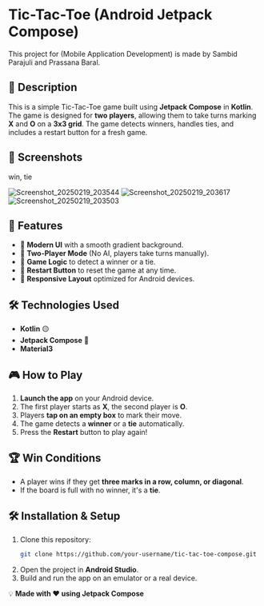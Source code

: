 # Tic-Tac-Toe (Android Jetpack Compose)
This project for (Mobile Application Development) is made by Sambid Parajuli and Prassana Baral.

## 📝 Description
This is a simple Tic-Tac-Toe game built using **Jetpack Compose** in **Kotlin**. The game is designed for **two players**, allowing them to take turns marking **X** and **O** on a **3x3 grid**. The game detects winners, handles ties, and includes a restart button for a fresh game.

## 📸 Screenshots
win, tie

![Screenshot_20250219_203544](https://github.com/user-attachments/assets/c551e3ec-dfb2-4147-9900-83ad8c78799e)
![Screenshot_20250219_203617](https://github.com/user-attachments/assets/7397979c-8ce3-47fb-85ef-ac633ae6c51b)
![Screenshot_20250219_203503](https://github.com/user-attachments/assets/c0363c0f-1187-4412-9fd4-d170cedbc736)

## 🚀 Features
- 🎨 **Modern UI** with a smooth gradient background.
- 👥 **Two-Player Mode** (No AI, players take turns manually).
- 🔄 **Game Logic** to detect a winner or a tie.
- 🔁 **Restart Button** to reset the game at any time.
- 📱 **Responsive Layout** optimized for Android devices.

## 🛠️ Technologies Used
- **Kotlin** 🟡
- **Jetpack Compose** 📱
- **Material3** 

## 🎮 How to Play
1. **Launch the app** on your Android device.
2. The first player starts as **X**, the second player is **O**.
3. Players **tap on an empty box** to mark their move.
4. The game detects a **winner** or a **tie** automatically.
5. Press the **Restart** button to play again!

## 🏆 Win Conditions
- A player wins if they get **three marks in a row, column, or diagonal**.
- If the board is full with no winner, it's a **tie**.

## 🛠️ Installation & Setup
1. Clone this repository:
   ```sh
   git clone https://github.com/your-username/tic-tac-toe-compose.git
   ```
2. Open the project in **Android Studio**.
3. Build and run the app on an emulator or a real device.



💡 **Made with ❤️ using Jetpack Compose**

